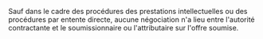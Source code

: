 
Sauf dans le cadre des procédures des prestations intellectuelles ou des
procédures par entente directe, aucune négociation n'a lieu entre
l'autorité contractante et le soumissionnaire ou l'attributaire sur
l'offre soumise.